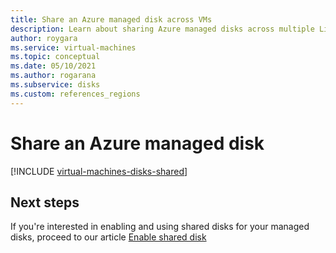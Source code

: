 ```yaml
---
title: Share an Azure managed disk across VMs
description: Learn about sharing Azure managed disks across multiple Linux VMs.
author: roygara
ms.service: virtual-machines
ms.topic: conceptual
ms.date: 05/10/2021
ms.author: rogarana
ms.subservice: disks
ms.custom: references_regions
---
```


# Share an Azure managed disk

[!INCLUDE [virtual-machines-disks-shared](../../includes/virtual-machines-disks-shared.md)]

## Next steps

If you're interested in enabling and using shared disks for your managed disks, proceed to our article [Enable shared disk](disks-shared-enable.md)